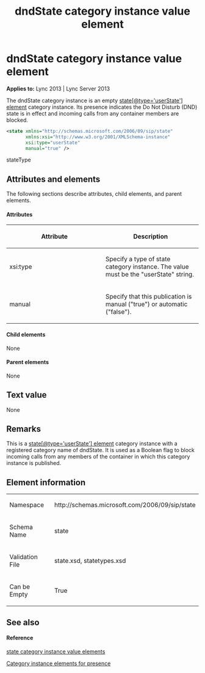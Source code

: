 ﻿---
title: dndState category instance value element
TOCTitle: dndState category instance value element
ms:assetid: 330cdd5b-ccc7-4324-86b3-96ad236db04b
ms:mtpsurl: https://msdn.microsoft.com/en-us/library/Dn454780(v=office.15)
ms:contentKeyID: 57093666
ms.date: 07/24/2014
mtps_version: v=office.15
dev_langs:
- xml
---

# dndState category instance value element


**Applies to:** Lync 2013 | Lync Server 2013

The dndState category instance is an empty [state\[@type='userState'\] element](state-element.md) category instance. Its presence indicates the Do Not Disturb (DND) state is in effect and incoming calls from any container members are blocked.

``` xml
<state xmlns="http://schemas.microsoft.com/2006/09/sip/state" 
       xmlns:xsi="http://www.w3.org/2001/XMLSchema-instance" 
       xsi:type="userState" 
       manual="true" />
```

stateType

## Attributes and elements

The following sections describe attributes, child elements, and parent elements.

#### Attributes

<table>
<colgroup>
<col style="width: 50%" />
<col style="width: 50%" />
</colgroup>
<thead>
<tr class="header">
<th><p>Attribute</p></th>
<th><p>Description</p></th>
</tr>
</thead>
<tbody>
<tr class="odd">
<td><p>xsi:type</p></td>
<td><p>Specify a type of state category instance. The value must be the &quot;userState&quot; string.</p></td>
</tr>
<tr class="even">
<td><p>manual</p></td>
<td><p>Specify that this publication is manual (&quot;true&quot;) or automatic (&quot;false&quot;).</p></td>
</tr>
</tbody>
</table>


#### Child elements

None

#### Parent elements

None

## Text value

None

## Remarks

This is a [state\[@type='userState'\] element](state-element.md) category instance with a registered category name of dndState. It is used as a Boolean flag to block incoming calls from any members of the container in which this category instance is published.

## Element information

<table>
<colgroup>
<col style="width: 50%" />
<col style="width: 50%" />
</colgroup>
<tbody>
<tr class="odd">
<td><p>Namespace</p></td>
<td><p>http://schemas.microsoft.com/2006/09/sip/state</p></td>
</tr>
<tr class="even">
<td><p>Schema Name</p></td>
<td><p>state</p></td>
</tr>
<tr class="odd">
<td><p>Validation File</p></td>
<td><p>state.xsd, statetypes.xsd</p></td>
</tr>
<tr class="even">
<td><p>Can be Empty</p></td>
<td><p>True</p></td>
</tr>
</tbody>
</table>


## See also

#### Reference

[state category instance value elements](state-category-instance-value-elements.md)

[Category instance elements for presence](category-instance-elements-for-presence.md)


